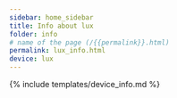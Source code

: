 ```yaml
---
sidebar: home_sidebar
title: Info about lux
folder: info
# name of the page (/{{permalink}}.html)
permalink: lux_info.html
device: lux
---
```

{% include templates/device_info.md %}
